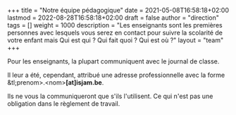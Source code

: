 +++
title       = "Notre équipe pédagogique"
date        = 2021-05-08T16:58:18+02:00
lastmod     = 2022-08-28T16:58:18+02:00
draft       = false
author      = "direction"
tags        = []
weight = 1000
description = "Les enseignants sont les premières personnes avec lesquels vous serez en contact pour suivre la scolarité de votre enfant mais Qui est qui ? Qui fait quoi ? Qui est où ?"
layout      = "team"
+++

Pour les enseignants, la plupart communiquent avec le journal de classe. 

Il leur a été, cependant, attribué une adresse professionnelle avec la forme &tl;prenom&gt;.&lt;nom&gt;<strong>[at]isjam.be</strong>. 

Ils ne vous la communiqueront que s'ils l'utilisent. Ce qui n'est pas une obligation dans le règlement de travail. 


